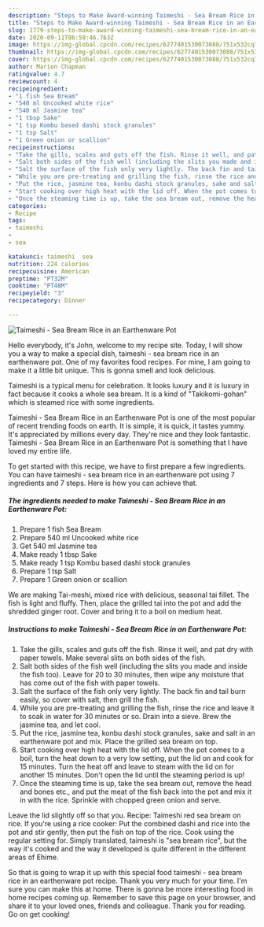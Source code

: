 ```yaml
---
description: "Steps to Make Award-winning Taimeshi - Sea Bream Rice in an Earthenware Pot"
title: "Steps to Make Award-winning Taimeshi - Sea Bream Rice in an Earthenware Pot"
slug: 1779-steps-to-make-award-winning-taimeshi-sea-bream-rice-in-an-earthenware-pot
date: 2020-09-11T06:59:46.763Z
image: https://img-global.cpcdn.com/recipes/6277401530073088/751x532cq70/taimeshi-sea-bream-rice-in-an-earthenware-pot-recipe-main-photo.jpg
thumbnail: https://img-global.cpcdn.com/recipes/6277401530073088/751x532cq70/taimeshi-sea-bream-rice-in-an-earthenware-pot-recipe-main-photo.jpg
cover: https://img-global.cpcdn.com/recipes/6277401530073088/751x532cq70/taimeshi-sea-bream-rice-in-an-earthenware-pot-recipe-main-photo.jpg
author: Marion Chapman
ratingvalue: 4.7
reviewcount: 4
recipeingredient:
- "1 fish Sea Bream"
- "540 ml Uncooked white rice"
- "540 ml Jasmine tea"
- "1 tbsp Sake"
- "1 tsp Kombu based dashi stock granules"
- "1 tsp Salt"
- "1 Green onion or scallion"
recipeinstructions:
- "Take the gills, scales and guts off the fish. Rinse it well, and pat dry with paper towels. Make several slits on both sides of the fish."
- "Salt both sides of the fish well (including the slits you made and inside the fish too). Leave for 20 to 30 minutes, then wipe any moisture that has come out of the fish with paper towels."
- "Salt the surface of the fish only very lightly. The back fin and tail burn easily, so cover with salt, then grill the fish."
- "While you are pre-treating and grilling the fish, rinse the rice and leave it to soak in water for 30 minutes or so. Drain into a sieve. Brew the jasmine tea, and let cool."
- "Put the rice, jasmine tea, konbu dashi stock granules, sake and salt in an earthenware pot and mix. Place the grilled sea bream on top."
- "Start cooking over high heat with the lid off. When the pot comes to a boil, turn the heat down to a very low setting, put the lid on and cook for 15 minutes. Turn the heat off and leave to steam with the lid on for another 15 minutes. Don&#39;t open the lid until the steaming period is up!"
- "Once the steaming time is up, take the sea bream out, remove the head and bones etc., and put the meat of the fish back into the pot and mix it in with the rice. Sprinkle with chopped green onion and serve."
categories:
- Recipe
tags:
- taimeshi
- 
- sea

katakunci: taimeshi  sea 
nutrition: 224 calories
recipecuisine: American
preptime: "PT32M"
cooktime: "PT48M"
recipeyield: "3"
recipecategory: Dinner

---
```



![Taimeshi - Sea Bream Rice in an Earthenware Pot](https://img-global.cpcdn.com/recipes/6277401530073088/751x532cq70/taimeshi-sea-bream-rice-in-an-earthenware-pot-recipe-main-photo.jpg)

Hello everybody, it's John, welcome to my recipe site. Today, I will show you a way to make a special dish, taimeshi - sea bream rice in an earthenware pot. One of my favorites food recipes. For mine, I am going to make it a little bit unique. This is gonna smell and look delicious.

Taimeshi is a typical menu for celebration. It looks luxury and it is luxury in fact because it cooks a whole sea bream. It is a kind of &#34;Takikomi-gohan&#34; which is steamed rice with some ingredients.

Taimeshi - Sea Bream Rice in an Earthenware Pot is one of the most popular of recent trending foods on earth. It is simple, it is quick, it tastes yummy. It's appreciated by millions every day. They're nice and they look fantastic. Taimeshi - Sea Bream Rice in an Earthenware Pot is something that I have loved my entire life.


To get started with this recipe, we have to first prepare a few ingredients. You can have taimeshi - sea bream rice in an earthenware pot using 7 ingredients and 7 steps. Here is how you can achieve that.

<!--inarticleads1-->

##### The ingredients needed to make Taimeshi - Sea Bream Rice in an Earthenware Pot:

1. Prepare 1 fish Sea Bream
1. Prepare 540 ml Uncooked white rice
1. Get 540 ml Jasmine tea
1. Make ready 1 tbsp Sake
1. Make ready 1 tsp Kombu based dashi stock granules
1. Prepare 1 tsp Salt
1. Prepare 1 Green onion or scallion


We are making Tai-meshi, mixed rice with delicious, seasonal tai fillet. The fish is light and fluffy. Then, place the grilled tai into the pot and add the shredded ginger root. Cover and bring it to a boil on medium heat. 

<!--inarticleads2-->

##### Instructions to make Taimeshi - Sea Bream Rice in an Earthenware Pot:

1. Take the gills, scales and guts off the fish. Rinse it well, and pat dry with paper towels. Make several slits on both sides of the fish.
1. Salt both sides of the fish well (including the slits you made and inside the fish too). Leave for 20 to 30 minutes, then wipe any moisture that has come out of the fish with paper towels.
1. Salt the surface of the fish only very lightly. The back fin and tail burn easily, so cover with salt, then grill the fish.
1. While you are pre-treating and grilling the fish, rinse the rice and leave it to soak in water for 30 minutes or so. Drain into a sieve. Brew the jasmine tea, and let cool.
1. Put the rice, jasmine tea, konbu dashi stock granules, sake and salt in an earthenware pot and mix. Place the grilled sea bream on top.
1. Start cooking over high heat with the lid off. When the pot comes to a boil, turn the heat down to a very low setting, put the lid on and cook for 15 minutes. Turn the heat off and leave to steam with the lid on for another 15 minutes. Don&#39;t open the lid until the steaming period is up!
1. Once the steaming time is up, take the sea bream out, remove the head and bones etc., and put the meat of the fish back into the pot and mix it in with the rice. Sprinkle with chopped green onion and serve.


Leave the lid slightly off so that you. Recipe: Taimeshi red sea bream on rice. If you&#39;re using a rice cooker: Put the combined dashi and rice into the pot and stir gently, then put the fish on top of the rice. Cook using the regular setting for. Simply translated, taimeshi is &#34;sea bream rice&#34;, but the way it&#39;s cooked and the way it developed is quite different in the different areas of Ehime. 

So that is going to wrap it up with this special food taimeshi - sea bream rice in an earthenware pot recipe. Thank you very much for your time. I'm sure you can make this at home. There is gonna be more interesting food in home recipes coming up. Remember to save this page on your browser, and share it to your loved ones, friends and colleague. Thank you for reading. Go on get cooking!
